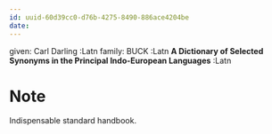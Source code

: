 ```yaml
---
id: uuid-60d39cc0-d76b-4275-8490-886ace4204be
date: 
---
```


given: Carl Darling :Latn
family: BUCK :Latn
**A Dictionary of Selected Synonyms in the Principal Indo-European Languages** :Latn
# Note
Indispensable standard handbook.
